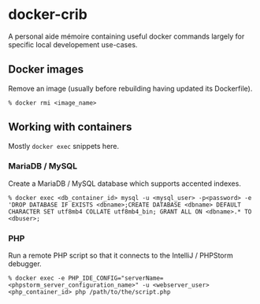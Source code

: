 # docker-crib
A personal aide mémoire containing useful docker commands largely for specific local developement use-cases. 

## Docker images
Remove an image (usually before rebuilding having updated its Dockerfile).
```
% docker rmi <image_name>
```

## Working with containers
Mostly `docker exec` snippets here.
### MariaDB / MySQL
Create a MariaDB / MySQL database which supports accented indexes.
```
% docker exec <db_container_id> mysql -u <mysql_user> -p<password> -e 'DROP DATABASE IF EXISTS <dbname>;CREATE DATABASE <dbname> DEFAULT CHARACTER SET utf8mb4 COLLATE utf8mb4_bin; GRANT ALL ON <dbname>.* TO <dbuser>;
```
### PHP
Run a remote PHP script so that it connects to the IntelliJ / PHPStorm debugger.
```
% docker exec -e PHP_IDE_CONFIG="serverName=<phpstorm_server_configuration_name>" -u <webserver_user> <php_container_id> php /path/to/the/script.php
```
